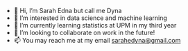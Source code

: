 - 👋 Hi, I’m Sarah Edna but call me Dyna
- 👀 I’m interested in data science and machine learning 
- 🌱 I’m currently learning statistics at UPM in my third year
- 💞️ I’m looking to collaborate on work in the future!
- 📫 You may reach me at my email sarahedyna@gmail.com 

<!---
shxxdyna/shxxdyna is a ✨ special ✨ repository because its `README.md` (this file) appears on your GitHub profile.
You can click the Preview link to take a look at your changes.
--->
